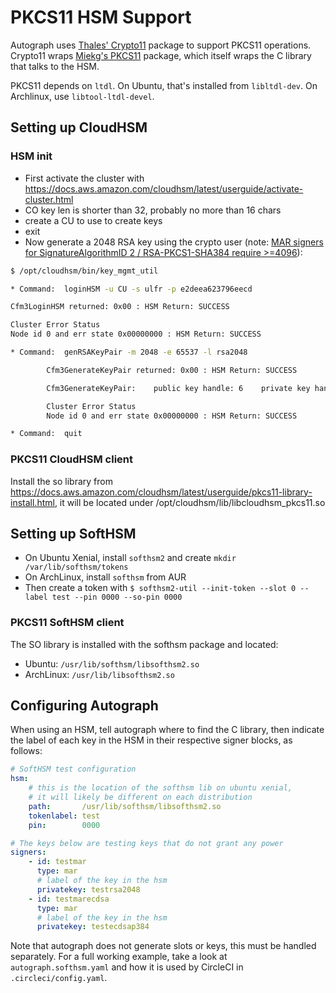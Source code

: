 # PKCS11 HSM Support

Autograph uses [Thales\'
Crypto11](https://github.com/ThalesIgnite/crypto11) package to support
PKCS11 operations. Crypto11 wraps [Miekg\'s
PKCS11](https://github.com/miekg/pkcs11/) package, which itself wraps
the C library that talks to the HSM.

PKCS11 depends on `ltdl`. On Ubuntu, that\'s installed from
`libltdl-dev`. On Archlinux, use
`libtool-ltdl-devel`.

## Setting up CloudHSM

### HSM init

-   First activate the cluster with
    <https://docs.aws.amazon.com/cloudhsm/latest/userguide/activate-cluster.html>
-   CO key len is shorter than 32, probably no more than 16 chars
-   create a CU to use to create keys
-   exit
-   Now generate a 2048 RSA key using the crypto user (note: [MAR
    signers for SignatureAlgorithmID 2 / RSA-PKCS1-SHA384
    require >=4096](https://github.com/mozilla/build-mar/blob/607cb8cff99a3b2f8294b4175f81ed0cb28ef381/src/mardor/signing.py#L143)):

``` bash
$ /opt/cloudhsm/bin/key_mgmt_util

* Command:  loginHSM -u CU -s ulfr -p e2deea623796eecd

Cfm3LoginHSM returned: 0x00 : HSM Return: SUCCESS

Cluster Error Status
Node id 0 and err state 0x00000000 : HSM Return: SUCCESS

* Command:  genRSAKeyPair -m 2048 -e 65537 -l rsa2048

        Cfm3GenerateKeyPair returned: 0x00 : HSM Return: SUCCESS

        Cfm3GenerateKeyPair:    public key handle: 6    private key handle: 7

        Cluster Error Status
        Node id 0 and err state 0x00000000 : HSM Return: SUCCESS

* Command:  quit
```

### PKCS11 CloudHSM client

Install the so library from
<https://docs.aws.amazon.com/cloudhsm/latest/userguide/pkcs11-library-install.html>,
it will be located under /opt/cloudhsm/lib/libcloudhsm_pkcs11.so

## Setting up SoftHSM

-   On Ubuntu Xenial, install `softhsm2` and create `mkdir /var/lib/softhsm/tokens`
-   On ArchLinux, install `softhsm` from AUR
-   Then create a token with `$ softhsm2-util --init-token --slot 0 --label test --pin 0000 --so-pin 0000`

### PKCS11 SoftHSM client

The SO library is installed with the softhsm package and located:

* Ubuntu: `/usr/lib/softhsm/libsofthsm2.so`
* ArchLinux: `/usr/lib/libsofthsm2.so`

## Configuring Autograph

When using an HSM, tell autograph where to find the C library, then
indicate the label of each key in the HSM in their respective signer
blocks, as follows:

``` yaml
# SoftHSM test configuration
hsm:
    # this is the location of the softhsm lib on ubuntu xenial,
    # it will likely be different on each distribution
    path:       /usr/lib/softhsm/libsofthsm2.so
    tokenlabel: test
    pin:        0000

# The keys below are testing keys that do not grant any power
signers:
    - id: testmar
      type: mar
      # label of the key in the hsm
      privatekey: testrsa2048
    - id: testmarecdsa
      type: mar
      # label of the key in the hsm
      privatekey: testecdsap384
```

Note that autograph does not generate slots or keys, this must be
handled separately. For a full working example, take a look at
`autograph.softhsm.yaml` and how it is used by CircleCI in
`.circleci/config.yaml`.
